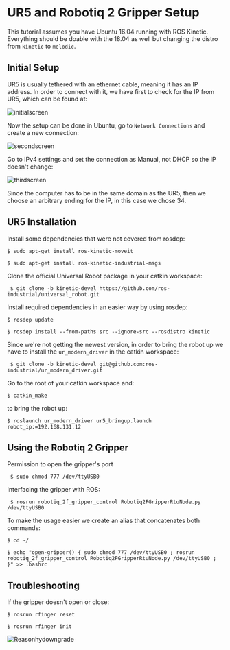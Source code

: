 # UR5 and Robotiq 2 Gripper Setup
This tutorial assumes you have Ubuntu 16.04 running with ROS Kinetic. Everything should be doable with the 18.04 as well but changing the distro from ``` kinetic ``` to ``` melodic ```.

## Initial Setup
UR5 is usually tethered with an ethernet cable, meaning it has an IP address. In order to connect with it, we have first to check
for the IP from UR5, which can be found at:

![initialscreen](https://user-images.githubusercontent.com/24254286/71302030-409ee880-2385-11ea-8741-c68eb76c2b85.jpg)

Now the setup can be done in Ubuntu, go to ``` Network Connections ``` and create a new connection:

![secondscreen](https://user-images.githubusercontent.com/24254286/71302100-329d9780-2386-11ea-8a12-cc6e0517e8a9.png)

Go to IPv4 settings and set the connection as Manual, not DHCP so the IP doesn't change:

![thirdscreen](https://user-images.githubusercontent.com/24254286/71302101-329d9780-2386-11ea-95a2-e310abe2b3c0.png)

Since the computer has to be in the same domain as the UR5, then we choose an arbitrary ending for the IP, in this case we chose 34.

## UR5 Installation
Install some dependencies that were not covered from rosdep:

``` $ sudo apt-get install ros-kinetic-moveit ```

``` $ sudo apt-get install ros-kinetic-industrial-msgs ``` 


Clone the official Universal Robot package in your catkin workspace:

```  $ git clone -b kinetic-devel https://github.com/ros-industrial/universal_robot.git ``` 

Install required dependencies in an easier way by using rosdep:

``` $ rosdep update ```

``` $ rosdep install --from-paths src --ignore-src --rosdistro kinetic ```


Since we're not getting the newest version, in order to bring the robot up we have to install
the ``` ur_modern_driver ``` in the catkin workspace:

```  $ git clone -b kinetic-devel git@github.com:ros-industrial/ur_modern_driver.git ```

Go to the root of your catkin workspace and:

``` $ catkin_make ``` 


to bring the robot up:

``` $ roslaunch ur_modern_driver ur5_bringup.launch robot_ip:=192.168.131.12 ``` 


## Using the Robotiq 2 Gripper

Permission to open the gripper's port

``` $ sudo chmod 777 /dev/ttyUSB0``` 

Interfacing the gripper with ROS:

``` $ rosrun robotiq_2f_gripper_control Robotiq2FGripperRtuNode.py /dev/ttyUSB0``` 

To make the usage easier we create an alias that concatenates both commands:

``` $ cd ~/ ```

``` $ echo "open-gripper() { sudo chmod 777 /dev/ttyUSB0 ; rosrun robotiq_2f_gripper_control Robotiq2FGripperRtuNode.py /dev/ttyUSB0 ; }" >> .bashrc ```

## Troubleshooting

If the gripper doesn't open or close:

``` $ rosrun rfinger reset  ```

``` $ rosrun rfinger init  ```

![Reasonhydowngrade](https://github.com/ros-industrial/universal_robot/issues/183)

